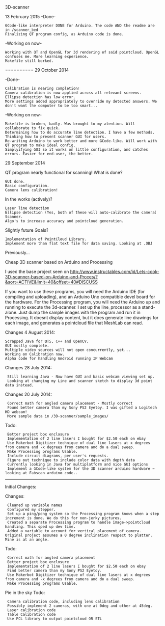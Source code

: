3D-scanner

13 February 2015
-Done-

	GCode-like interpreter DONE for Arduino. The code AND the readme are in /scanner_bed
	Finalizing QT program config, as Arduino code is done.

-Working on now-

	Working with QT and OpenGL for 3d rendering of said pointcloud. OpenGL confuses me. More learning experience.
	Makefile still borked. 


==========
29 October 2014

-Done-
	
	Calibration is nearing completion!
	Camera calibration is now applied across all relevant screens.
	Ellipse detection has low error.
	More settings added appropriately to override my detected answers. We don't want the computer to be too smart...

-Working on now-
	
	Makefile is broken, badly. Was brought to my atention. Will collaborate to fix quick.
	Determining how to do accurate line detection. I have a few methods. 
	Thinking how to present scanner GUI for users.
	Re-writing Arduino to work better and more GCode-like. Will work with QT program to make ideal config.
	Simplyifying GUI so it works on little configuration, and catches errors. Easier for end-user, the better.




29 September 2014

QT program nearly functional for scanning!
What is done?

	GUI done.	
	Basic configuration.
	Camera lens calibration!
	
In the works (actively)?

	Laser line detection
	Ellipse detection (Yes, both of these will auto-calibrate the camera)
	Scanner.
	Algo's to increase accuracy and pointcloud generation.

Slightly future Goals?

	Implementation of PointCloud Library.
	Implement more than flat text file for data saving. Looking at .OBJ



Previously...

Cheap 3D scanner based on Arduino and Processing

I used the base project seen on http://www.instructables.com/id/Lets-cook-3D-scanner-based-on-Arduino-and-Proces/?&sort=ACTIVE&limit=40&offset=40#DISCUSS

If you want to use these programs, you will need the Arduino IDE (for compiling and uploading), and an Arduino Uno compatible devel board for the hardware.
For the Processing program, you will need the Arduino up and running to execute the 3d-scanner. I set up the line_processor as a stand-alone. Just dump the sample images with the program and run it in Processing. It doesnt display content, but it does generate line drawings for each image, and generates a pointcloud file that MeshLab can read.

Changes 4 August 2014:

	Scrapped Java for QT5, C++ and OpenCV.
	GUI mostly complete.
	Multiple video sources will not open concurrently, yet...
	Working on Calibration now.
	Alpha code for handling Android running IP Webcam

Changes 28 July 2014:

     Still learning Java - Now have GUI and basic webcam viewing set up.
     Looking at changing my Line and scanner sketch to display 3d point data instead. 


Changes 20 July 2014:

     Correct math for angled camera placement - Mostly correct
     Found better camera than my Sony PS2 Eyetoy. I was gifted a Logitech HD webcam!
     More sample data in /3D-scanner/sample_images/

Todo:

     Better project box enclosure
     Implementation of 2 line lasers I bought for $2.50 each on ebay
     Use Makerbot Digitizer technique of dual line lasers at x degrees from camera and -x degrees from camera and do a dual sweep.
     Make Processing programs Usable.
     Include circuit diagrams, per user's requests.
     Figure out technique to include color data with depth data
     Currently looking in Java for multiplatform and nice GUI options
     Implement a GCode-like system for the 3D scanner arduino hardware ~ looking at Fabscan arduino code..


______________________________________________________________________
Initial Changes:



Changes:

     Cleaned up variable names
     Configured my stepper.
     Set up a ping/pong system so the Processing program knows when a step increment is done. We do this for non-jerky pictures.
     Created a separate Processing program to handle image->pointcloud handling. This sped up dev time.
     Added a variable to account for vertical placement of camera. Original project assumes a 0 degree inclination respect to platter. Mine is at an angle.

Todo:

     Correct math for angled camera placement
     Better project box enclosure
     Implementation of 2 line lasers I bought for $2.50 each on ebay
     Find better camera than my Sony PS2 Eyetoy.
     Use Makerbot Digitizer technique of dual line lasers at x degrees from camera and -x degrees from camera and do a dual sweep.
     Make Processing programs Usable.

Pie in the sky Todo:

     Camera calibration code, including lens calibration
     Possibly implement 2 cameras, with one at 0deg and other at 45deg.
     Laser calibration code
     Table Calibration code
     Use PCL library to output pointcloud OR STL
